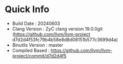 # Quick Info
* Build Date : 20240603
* Clang Version : ZyC clang version 19.0.0git (https://github.com/llvm/llvm-project d7d2d4f53fc79b4b58e8d8d08151b577c3699d4a)
* Binutils Version : master
* Compiled Based : https://github.com/llvm/llvm-project/commit/d7d2d4f5

